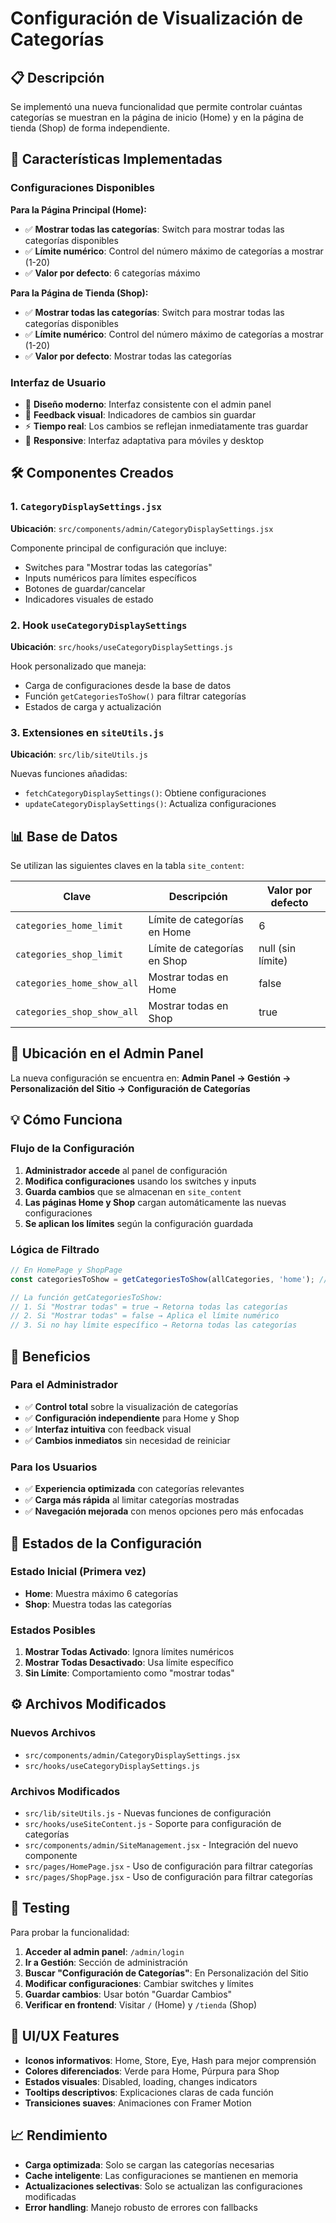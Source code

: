# Configuración de Visualización de Categorías

## 📋 Descripción

Se implementó una nueva funcionalidad que permite controlar cuántas categorías se muestran en la página de inicio (Home) y en la página de tienda (Shop) de forma independiente.

## 🚀 Características Implementadas

### Configuraciones Disponibles

**Para la Página Principal (Home):**
- ✅ **Mostrar todas las categorías**: Switch para mostrar todas las categorías disponibles
- ✅ **Límite numérico**: Control del número máximo de categorías a mostrar (1-20)
- ✅ **Valor por defecto**: 6 categorías máximo

**Para la Página de Tienda (Shop):**
- ✅ **Mostrar todas las categorías**: Switch para mostrar todas las categorías disponibles
- ✅ **Límite numérico**: Control del número máximo de categorías a mostrar (1-20)
- ✅ **Valor por defecto**: Mostrar todas las categorías

### Interfaz de Usuario

- 🎨 **Diseño moderno**: Interfaz consistente con el admin panel
- 🔄 **Feedback visual**: Indicadores de cambios sin guardar
- ⚡ **Tiempo real**: Los cambios se reflejan inmediatamente tras guardar
- 📱 **Responsive**: Interfaz adaptativa para móviles y desktop

## 🛠️ Componentes Creados

### 1. `CategoryDisplaySettings.jsx`
**Ubicación**: `src/components/admin/CategoryDisplaySettings.jsx`

Componente principal de configuración que incluye:
- Switches para "Mostrar todas las categorías"
- Inputs numéricos para límites específicos
- Botones de guardar/cancelar
- Indicadores visuales de estado

### 2. Hook `useCategoryDisplaySettings`
**Ubicación**: `src/hooks/useCategoryDisplaySettings.js`

Hook personalizado que maneja:
- Carga de configuraciones desde la base de datos
- Función `getCategoriesToShow()` para filtrar categorías
- Estados de carga y actualización

### 3. Extensiones en `siteUtils.js`
**Ubicación**: `src/lib/siteUtils.js`

Nuevas funciones añadidas:
- `fetchCategoryDisplaySettings()`: Obtiene configuraciones
- `updateCategoryDisplaySettings()`: Actualiza configuraciones

## 📊 Base de Datos

Se utilizan las siguientes claves en la tabla `site_content`:

| Clave | Descripción | Valor por defecto |
|-------|-------------|-------------------|
| `categories_home_limit` | Límite de categorías en Home | 6 |
| `categories_shop_limit` | Límite de categorías en Shop | null (sin límite) |
| `categories_home_show_all` | Mostrar todas en Home | false |
| `categories_shop_show_all` | Mostrar todas en Shop | true |

## 🔧 Ubicación en el Admin Panel

La nueva configuración se encuentra en:
**Admin Panel → Gestión → Personalización del Sitio → Configuración de Categorías**

## 💡 Cómo Funciona

### Flujo de la Configuración

1. **Administrador accede** al panel de configuración
2. **Modifica configuraciones** usando los switches y inputs
3. **Guarda cambios** que se almacenan en `site_content`
4. **Las páginas Home y Shop** cargan automáticamente las nuevas configuraciones
5. **Se aplican los límites** según la configuración guardada

### Lógica de Filtrado

```javascript
// En HomePage y ShopPage
const categoriesToShow = getCategoriesToShow(allCategories, 'home'); // o 'shop'

// La función getCategoriesToShow:
// 1. Si "Mostrar todas" = true → Retorna todas las categorías
// 2. Si "Mostrar todas" = false → Aplica el límite numérico
// 3. Si no hay límite específico → Retorna todas las categorías
```

## 🎯 Beneficios

### Para el Administrador
- ✅ **Control total** sobre la visualización de categorías
- ✅ **Configuración independiente** para Home y Shop
- ✅ **Interfaz intuitiva** con feedback visual
- ✅ **Cambios inmediatos** sin necesidad de reiniciar

### Para los Usuarios
- ✅ **Experiencia optimizada** con categorías relevantes
- ✅ **Carga más rápida** al limitar categorías mostradas
- ✅ **Navegación mejorada** con menos opciones pero más enfocadas

## 🔄 Estados de la Configuración

### Estado Inicial (Primera vez)
- **Home**: Muestra máximo 6 categorías
- **Shop**: Muestra todas las categorías

### Estados Posibles
1. **Mostrar Todas Activado**: Ignora límites numéricos
2. **Mostrar Todas Desactivado**: Usa límite específico
3. **Sin Límite**: Comportamiento como "mostrar todas"

## ⚙️ Archivos Modificados

### Nuevos Archivos
- `src/components/admin/CategoryDisplaySettings.jsx`
- `src/hooks/useCategoryDisplaySettings.js`

### Archivos Modificados
- `src/lib/siteUtils.js` - Nuevas funciones de configuración
- `src/hooks/useSiteContent.js` - Soporte para configuración de categorías
- `src/components/admin/SiteManagement.jsx` - Integración del nuevo componente
- `src/pages/HomePage.jsx` - Uso de configuración para filtrar categorías
- `src/pages/ShopPage.jsx` - Uso de configuración para filtrar categorías

## 🧪 Testing

Para probar la funcionalidad:

1. **Acceder al admin panel**: `/admin/login`
2. **Ir a Gestión**: Sección de administración
3. **Buscar "Configuración de Categorías"**: En Personalización del Sitio
4. **Modificar configuraciones**: Cambiar switches y límites
5. **Guardar cambios**: Usar botón "Guardar Cambios"
6. **Verificar en frontend**: Visitar `/` (Home) y `/tienda` (Shop)

## 🎨 UI/UX Features

- **Iconos informativos**: Home, Store, Eye, Hash para mejor comprensión
- **Colores diferenciados**: Verde para Home, Púrpura para Shop
- **Estados visuales**: Disabled, loading, changes indicators
- **Tooltips descriptivos**: Explicaciones claras de cada función
- **Transiciones suaves**: Animaciones con Framer Motion

## 📈 Rendimiento

- **Carga optimizada**: Solo se cargan las categorías necesarias
- **Cache inteligente**: Las configuraciones se mantienen en memoria
- **Actualizaciones selectivas**: Solo se actualizan las configuraciones modificadas
- **Error handling**: Manejo robusto de errores con fallbacks
